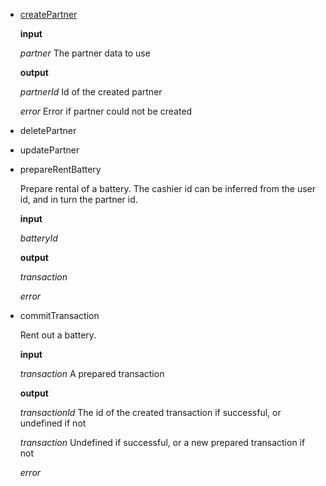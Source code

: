 - [createPartner](../functions/src/battyboost/logic/CreatePartner.ts)

  **input**
  
  *partner* The partner data to use

  **output**
  
  *partnerId* Id of the created partner
  
  *error* Error if partner could not be created
    
- deletePartner

- updatePartner

- prepareRentBattery

  Prepare rental of a battery. The cashier id can be inferred from the user id, and in turn the partner id.

  **input**

  *batteryId*

  **output**
  
  *transaction*
  
  *error*

- commitTransaction

  Rent out a battery.

  **input**

  *transaction* A prepared transaction

  **output**
  
  *transactionId* The id of the created transaction if successful, or undefined if not  

  *transaction* Undefined if successful, or a new prepared transaction if not
  
  *error*
